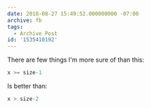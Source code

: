 ```yaml
---
date: 2018-08-27 15:49:52.000000000 -07:00
archive: fb
tags: 
  - Archive Post
id: '1535410192'
---
```


There are few things I'm more sure of than this:

```c
x >= size-1
```

Is better than:

```c
x > size-2
```